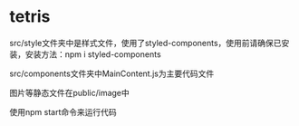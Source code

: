 # tetris

src/style文件夹中是样式文件，使用了styled-components，使用前请确保已安装，安装方法：npm i styled-components

src/components文件夹中MainContent.js为主要代码文件

图片等静态文件在public/image中

使用npm start命令来运行代码

